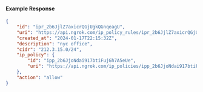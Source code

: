 <!-- Code generated for API Clients. DO NOT EDIT. -->

#### Example Response

```json
{
	"id": "ipr_2b6JjlZ7axicrQGjUgkQGnqeagU",
	"uri": "https://api.ngrok.com/ip_policy_rules/ipr_2b6JjlZ7axicrQGjUgkQGnqeagU",
	"created_at": "2024-01-17T22:15:32Z",
	"description": "nyc office",
	"cidr": "212.3.15.0/24",
	"ip_policy": {
		"id": "ipp_2b6JjoNdai917btiFujGh7A5eUe",
		"uri": "https://api.ngrok.com/ip_policies/ipp_2b6JjoNdai917btiFujGh7A5eUe"
	},
	"action": "allow"
}
```
